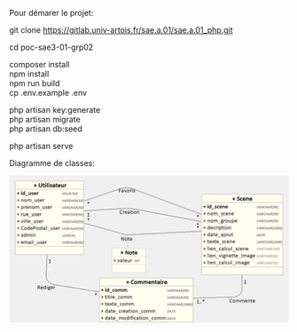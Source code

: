 Pour démarer le projet:  

git clone https://gitlab.univ-artois.fr/sae.a.01/sae.a.01_php.git  

cd poc-sae3-01-grp02  

composer install  
npm install  
npm run build  
cp .env.example .env  

php artisan key:generate  
php artisan migrate  
php artisan db:seed  

php artisan serve  


Diagramme de classes:  

![diag_uml.png](diag_uml.png)
